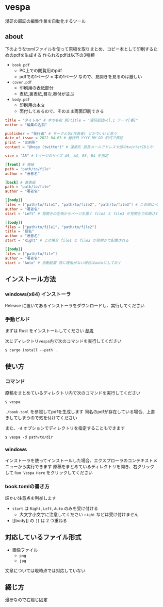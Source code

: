 # vespa
漫研の部誌の編集作業を自動化するツール

## about

下のようなtomlファイルを使って原稿を取りまとめ、コピー本として印刷するためのpdfを生成する
作られるpdfは以下の3種類

- `book.pdf`
  - PC上での閲覧用のpdf
  - pdfでの1ページ = 本の1ページ なので、見開きを見るのは厳しい
- `cover.pdf`
  - 印刷用の表紙部分
  - 表紙,裏表紙,目次,奥付が並ぶ
- `body.pdf`
  - 印刷用の本文
  - 面付してあるので、そのまま両面印刷できる

```toml
title = "タイトル" # 本の名前 例)title = "漫研部誌vol.1 テーマ[春]"
editor = "編集の名前"

publisher = "発行者" # サークル名(代表者) とかでいいと思う
date_of_issue = 2022-04-05 # 発行日 YYYY-MM-DD 形式で表記
print = "印刷所"
contact = "@hoge (twitter)" # 連絡先 部長メールアドレスや部のtwitterIDとか

size = "A5" # 1ページのサイズ A5, A4, B5, B4 を指定

[front] # 表紙
path = "path/to/file"
author = "著者名"

[back] # 裏表紙
path = "path/to/file"
author = "著者名"

[[body]]
files = ["path/to/file1", "path/to/file2", "path/to/file3"] # この順にページを配置
author = "著者名"
start = "Left" # 見開きの左側からページを置く file2 と file3 が見開きで印刷される

[[body]]
files = ["path/to/file1", "path/to/file2"]
title = "題名"
author = "著者名"
start = "Right" # この場合 file1 と file2 が見開きで配置される

[[body]]
files = ["path/to/file"]
author = "著者名"
start = "Auto" # 自動配置 特に理由がない場合はautoにしておく
```

## インストール方法

### windows(x64) インストーラ
Release に置いてあるインストーラをダウンロードし、実行してください

### 手動ビルド
まずは Rust をインストールしてください
[参考](https://www.rust-lang.org/ja/tools/install)

次にディレクトリ`vespa`内で次のコマンドを実行してください
```
$ cargo install --path .
```

## 使い方

### コマンド

原稿をまとめているディレクトリ内で次のコマンドを実行してください
```
$ vespa
```
`./book.toml` を参照してpdfを生成します
同名のpdfが存在している場合、上書きしてしまうので気を付けてください

また、`-d` オプションでディレクトリを指定することもできます
```
$ vespa -d path/to/dir
```

### windows
インストーラを使ってインストールした場合、エクスプローラのコンテキストメニューから実行できます
原稿をまとめているディレクトリを開き、右クリックして `Run Vespa Here` をクリックしてください

### book.tomlの書き方

細かい注意点を列挙します

- `start` は `Right`, `Left`, `Auto` のみを受け付ける
  - 大文字小文字に注意してください `right` などは受け付けません
- [[body]] の `[]` は 2 つ重ねる

## 対応しているファイル形式

- 画像ファイル
  - `png`
  - `jpg`

文章については現時点では対応していない

## 綴じ方

漫研なので右綴じ固定
